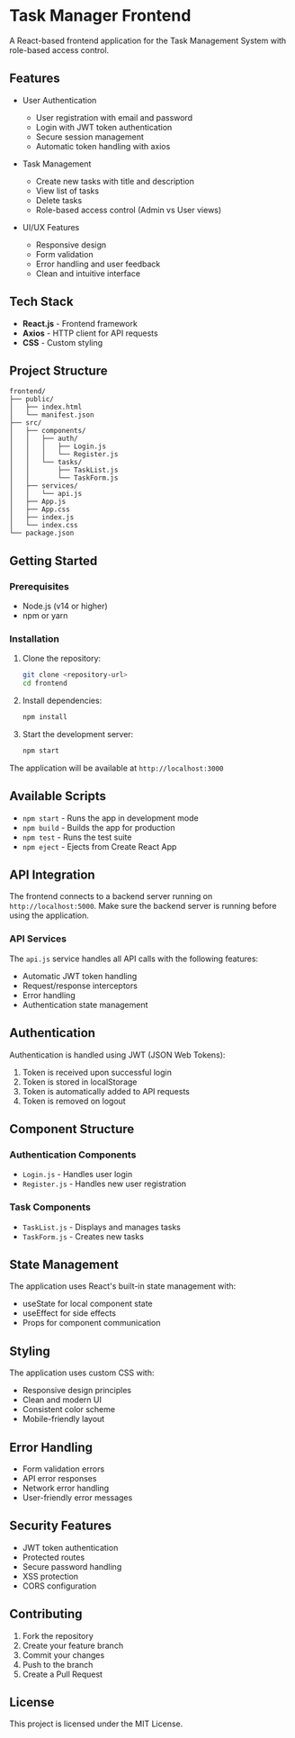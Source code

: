 # Task Manager Frontend

A React-based frontend application for the Task Management System with role-based access control.

## Features

- User Authentication

  - User registration with email and password
  - Login with JWT token authentication
  - Secure session management
  - Automatic token handling with axios

- Task Management

  - Create new tasks with title and description
  - View list of tasks
  - Delete tasks
  - Role-based access control (Admin vs User views)

- UI/UX Features
  - Responsive design
  - Form validation
  - Error handling and user feedback
  - Clean and intuitive interface

## Tech Stack

- **React.js** - Frontend framework
- **Axios** - HTTP client for API requests
- **CSS** - Custom styling

## Project Structure

```
frontend/
├── public/
│   ├── index.html
│   └── manifest.json
├── src/
│   ├── components/
│   │   ├── auth/
│   │   │   ├── Login.js
│   │   │   └── Register.js
│   │   └── tasks/
│   │       ├── TaskList.js
│   │       └── TaskForm.js
│   ├── services/
│   │   └── api.js
│   ├── App.js
│   ├── App.css
│   ├── index.js
│   └── index.css
└── package.json
```

## Getting Started

### Prerequisites

- Node.js (v14 or higher)
- npm or yarn

### Installation

1. Clone the repository:

   ```bash
   git clone <repository-url>
   cd frontend
   ```

2. Install dependencies:

   ```bash
   npm install
   ```

3. Start the development server:
   ```bash
   npm start
   ```

The application will be available at `http://localhost:3000`

## Available Scripts

- `npm start` - Runs the app in development mode
- `npm build` - Builds the app for production
- `npm test` - Runs the test suite
- `npm eject` - Ejects from Create React App

## API Integration

The frontend connects to a backend server running on `http://localhost:5000`. Make sure the backend server is running before using the application.

### API Services

The `api.js` service handles all API calls with the following features:

- Automatic JWT token handling
- Request/response interceptors
- Error handling
- Authentication state management

## Authentication

Authentication is handled using JWT (JSON Web Tokens):

1. Token is received upon successful login
2. Token is stored in localStorage
3. Token is automatically added to API requests
4. Token is removed on logout

## Component Structure

### Authentication Components

- `Login.js` - Handles user login
- `Register.js` - Handles new user registration

### Task Components

- `TaskList.js` - Displays and manages tasks
- `TaskForm.js` - Creates new tasks

## State Management

The application uses React's built-in state management with:

- useState for local component state
- useEffect for side effects
- Props for component communication

## Styling

The application uses custom CSS with:

- Responsive design principles
- Clean and modern UI
- Consistent color scheme
- Mobile-friendly layout

## Error Handling

- Form validation errors
- API error responses
- Network error handling
- User-friendly error messages

## Security Features

- JWT token authentication
- Protected routes
- Secure password handling
- XSS protection
- CORS configuration

## Contributing

1. Fork the repository
2. Create your feature branch
3. Commit your changes
4. Push to the branch
5. Create a Pull Request

## License

This project is licensed under the MIT License.
